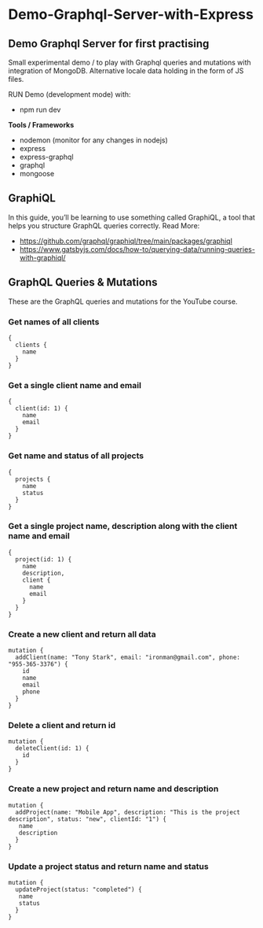 # Demo-Graphql-Server-with-Express
## Demo Graphql Server for first practising

Small experimental demo / to play with Graphql queries and mutations with integration of MongoDB. 
Alternative locale data holding in the form of JS files.

RUN Demo (development mode) with:
- npm run dev

**Tools / Frameworks**
- nodemon (monitor for any changes in nodejs)
- express
- express-graphql
- graphql
- mongoose


## GraphiQL

In this guide, you’ll be learning to use something called GraphiQL, a tool that helps you structure GraphQL queries correctly. 
Read More: 
- https://github.com/graphql/graphiql/tree/main/packages/graphiql
- https://www.gatsbyjs.com/docs/how-to/querying-data/running-queries-with-graphiql/


## GraphQL Queries & Mutations

These are the GraphQL queries and mutations for the YouTube course.

### Get names of all clients
```
{
  clients {
    name
  }
}
```

### Get a single client name and email
```
{
  client(id: 1) {
    name
    email
  }
}
```

### Get name and status of all projects
```
{
  projects {
    name
    status
  }
}
```

### Get a single project name, description along with the client name and email
```
{
  project(id: 1) {
    name
    description,
    client {
      name
      email
    }
  }
}
```

### Create a new client and return all data
```
mutation {
  addClient(name: "Tony Stark", email: "ironman@gmail.com", phone: "955-365-3376") {
    id
    name
    email
    phone
  }
}
```

### Delete a client and return id
```
mutation {
  deleteClient(id: 1) {
    id
  }
}
```

### Create a new project and return name and description
```
mutation {
  addProject(name: "Mobile App", description: "This is the project description", status: "new", clientId: "1") {
   name
   description
  }
}
```

### Update a project status and return name and status
```
mutation {
  updateProject(status: "completed") {
   name
   status
  }
}
```
